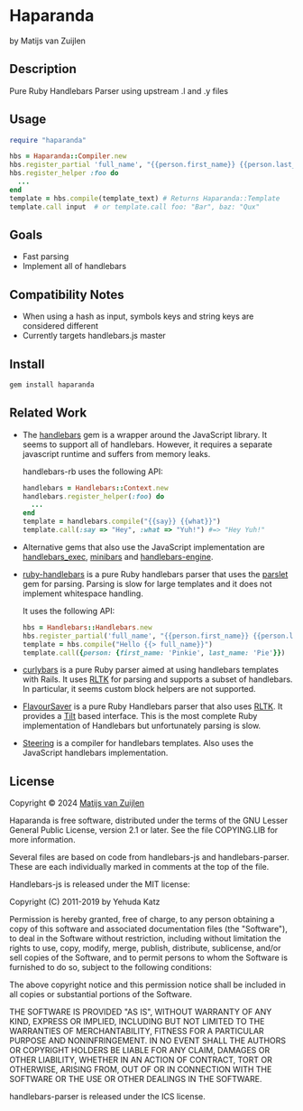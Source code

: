 # Haparanda

by Matijs van Zuijlen

## Description

Pure Ruby Handlebars Parser using upstream .l and .y files

## Usage

```ruby
require "haparanda"

hbs = Haparanda::Compiler.new
hbs.register_partial 'full_name', "{{person.first_name}} {{person.last_name}}"
hbs.register_helper :foo do
  ...
end
template = hbs.compile(template_text) # Returns Haparanda::Template
template.call input  # or template.call foo: "Bar", baz: "Qux"
```

## Goals

- Fast parsing
- Implement all of handlebars

## Compatibility Notes

- When using a hash as input, symbols keys and string keys are considered different
- Currently targets handlebars.js master

## Install

```bash
gem install haparanda
```

## Related Work

- The [handlebars](https://rubygems.org/gems/handlebars) gem is a wrapper
  around the JavaScript library. It seems to support all of handlebars.
  However, it requires a separate javascript runtime and suffers from memory
  leaks.

  handlebars-rb uses the following API:

  ```ruby
  handlebars = Handlebars::Context.new
  handlebars.register_helper(:foo) do
    ...
  end
  template = handlebars.compile("{{say}} {{what}}")
  template.call(:say => "Hey", :what => "Yuh!") #=> "Hey Yuh!"
  ```

- Alternative gems that also use the JavaScript implementation are
  [handlebars_exec](https://github.com/vibes/handlebars_exec),
  [minibars](https://github.com/combinaut/minibars) and
  [handlebars-engine](https://github.com/gi/handlebars-ruby).

- [ruby-handlebars](https://github.com/smartbear/ruby-handlebars) is a pure
  Ruby handlebars parser that uses the [parslet](https://github.com/kschiess/parslet/)
  gem for parsing. Parsing is slow for large templates and it does not
  implement whitespace handling.

  It uses the following API:

  ```ruby
  hbs = Handlebars::Handlebars.new
  hbs.register_partial('full_name', "{{person.first_name}} {{person.last_name}}")
  template = hbs.compile("Hello {{> full_name}}")
  template.call({person: {first_name: 'Pinkie', last_name: 'Pie'}})
  ```

- [curlybars](https://github.com/zendesk/curlybars) is a pure Ruby parser aimed
  at using handlebars templates with Rails. It uses [RLTK](https://github.com/chriswailes/RLTK)
  for parsing and supports a subset of handlebars. In particular, it seems
  custom block helpers are not supported.

- [FlavourSaver](https://github.com/FlavourSaver/FlavourSaver) is a pure Ruby
  Handlebars parser that also uses [RLTK](https://github.com/chriswailes/RLTK).
  It provides a [Tilt](https://github.com/jeremyevans/tilt) based interface.
  This is the most complete Ruby implementation of Handlebars but unfortunately
  parsing is slow.

- [Steering](https://github.com/pixeltrix/steering) is a compiler for
  handlebars templates. Also uses the JavaScript handlebars implementation.

## License

Copyright &copy; 2024 [Matijs van Zuijlen](http://www.matijs.net)

Haparanda is free software, distributed under the terms of the GNU Lesser
General Public License, version 2.1 or later. See the file COPYING.LIB for
more information.

Several files are based on code from handlebars-js and handlebars-parser. These
are each individually marked in comments at the top of the file.

Handlebars-js is released under the MIT license:

Copyright (C) 2011-2019 by Yehuda Katz

Permission is hereby granted, free of charge, to any person obtaining a copy
of this software and associated documentation files (the "Software"), to deal
in the Software without restriction, including without limitation the rights
to use, copy, modify, merge, publish, distribute, sublicense, and/or sell
copies of the Software, and to permit persons to whom the Software is
furnished to do so, subject to the following conditions:

The above copyright notice and this permission notice shall be included in
all copies or substantial portions of the Software.

THE SOFTWARE IS PROVIDED "AS IS", WITHOUT WARRANTY OF ANY KIND, EXPRESS OR
IMPLIED, INCLUDING BUT NOT LIMITED TO THE WARRANTIES OF MERCHANTABILITY,
FITNESS FOR A PARTICULAR PURPOSE AND NONINFRINGEMENT. IN NO EVENT SHALL THE
AUTHORS OR COPYRIGHT HOLDERS BE LIABLE FOR ANY CLAIM, DAMAGES OR OTHER
LIABILITY, WHETHER IN AN ACTION OF CONTRACT, TORT OR OTHERWISE, ARISING FROM,
OUT OF OR IN CONNECTION WITH THE SOFTWARE OR THE USE OR OTHER DEALINGS IN
THE SOFTWARE.

handlebars-parser is released under the ICS license.
